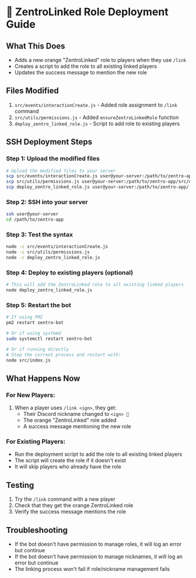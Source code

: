 # 🚀 ZentroLinked Role Deployment Guide

## What This Does
- Adds a new orange "ZentroLinked" role to players when they use `/link`
- Creates a script to add the role to all existing linked players
- Updates the success message to mention the new role

## Files Modified
1. `src/events/interactionCreate.js` - Added role assignment to `/link` command
2. `src/utils/permissions.js` - Added `ensureZentroLinkedRole` function
3. `deploy_zentro_linked_role.js` - Script to add role to existing players

## SSH Deployment Steps

### Step 1: Upload the modified files
```bash
# Upload the modified files to your server
scp src/events/interactionCreate.js user@your-server:/path/to/zentro-app/src/events/
scp src/utils/permissions.js user@your-server:/path/to/zentro-app/src/utils/
scp deploy_zentro_linked_role.js user@your-server:/path/to/zentro-app/
```

### Step 2: SSH into your server
```bash
ssh user@your-server
cd /path/to/zentro-app
```

### Step 3: Test the syntax
```bash
node -c src/events/interactionCreate.js
node -c src/utils/permissions.js
node -c deploy_zentro_linked_role.js
```

### Step 4: Deploy to existing players (optional)
```bash
# This will add the ZentroLinked role to all existing linked players
node deploy_zentro_linked_role.js
```

### Step 5: Restart the bot
```bash
# If using PM2
pm2 restart zentro-bot

# Or if using systemd
sudo systemctl restart zentro-bot

# Or if running directly
# Stop the current process and restart with:
node src/index.js
```

## What Happens Now

### For New Players:
1. When a player uses `/link <ign>`, they get:
   - Their Discord nickname changed to `<ign> 🔗`
   - The orange "ZentroLinked" role added
   - A success message mentioning the new role

### For Existing Players:
- Run the deployment script to add the role to all existing linked players
- The script will create the role if it doesn't exist
- It will skip players who already have the role

## Testing
1. Try the `/link` command with a new player
2. Check that they get the orange ZentroLinked role
3. Verify the success message mentions the role

## Troubleshooting
- If the bot doesn't have permission to manage roles, it will log an error but continue
- If the bot doesn't have permission to manage nicknames, it will log an error but continue
- The linking process won't fail if role/nickname management fails
